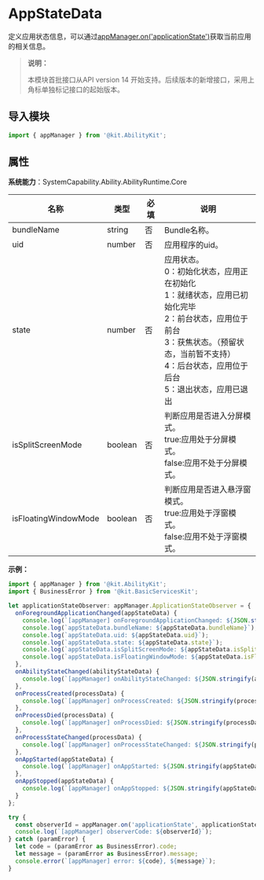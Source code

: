 # AppStateData

定义应用状态信息，可以通过[appManager.on('applicationState')](./js-apis-app-ability-appManager.md#appmanageronapplicationstate)获取当前应用的相关信息。

> **说明：**
> 
> 本模块首批接口从API version 14 开始支持。后续版本的新增接口，采用上角标单独标记接口的起始版本。

## 导入模块

```ts
import { appManager } from '@kit.AbilityKit';
```

## 属性

**系统能力**：SystemCapability.Ability.AbilityRuntime.Core

| 名称                      | 类型   | 必填  | 说明       |
| ------------------------- | ------ | ---- | --------- |
| bundleName  | string | 否   | Bundle名称。 |
| uid          | number | 否   | 应用程序的uid。   |
| state        | number | 否   | 应用状态。<br>0：初始化状态，应用正在初始化<br>1：就绪状态，应用已初始化完毕<br>2：前台状态，应用位于前台<br>3：获焦状态。（预留状态，当前暂不支持）<br>4：后台状态，应用位于后台<br>5：退出状态，应用已退出 |
| isSplitScreenMode | boolean | 否 | 判断应用是否进入分屏模式。<br>true:应用处于分屏模式。<br>false:应用不处于分屏模式。 |
| isFloatingWindowMode | boolean | 否 | 判断应用是否进入悬浮窗模式。<br>true:应用处于浮窗模式。<br>false:应用不处于浮窗模式。 |

**示例：**

```ts
import { appManager } from '@kit.AbilityKit';
import { BusinessError } from '@kit.BasicServicesKit';

let applicationStateObserver: appManager.ApplicationStateObserver = {
  onForegroundApplicationChanged(appStateData) {
    console.log(`[appManager] onForegroundApplicationChanged: ${JSON.stringify(appStateData)}`);
    console.log(`appStateData.bundleName: ${appStateData.bundleName}`);
    console.log(`appStateData.uid: ${appStateData.uid}`);
    console.log(`appStateData.state: ${appStateData.state}`);
    console.log(`appStateData.isSplitScreenMode: ${appStateData.isSplitScreenMode}`);
    console.log(`appStateData.isFloatingWindowMode: ${appStateData.isFloatingWindowMode}`);
  },
  onAbilityStateChanged(abilityStateData) {
    console.log(`[appManager] onAbilityStateChanged: ${JSON.stringify(abilityStateData)}`);
  },
  onProcessCreated(processData) {
    console.log(`[appManager] onProcessCreated: ${JSON.stringify(processData)}`);
  },
  onProcessDied(processData) {
    console.log(`[appManager] onProcessDied: ${JSON.stringify(processData)}`);
  },
  onProcessStateChanged(processData) {
    console.log(`[appManager] onProcessStateChanged: ${JSON.stringify(processData)}`);
  },
  onAppStarted(appStateData) {
    console.log(`[appManager] onAppStarted: ${JSON.stringify(appStateData)}`);
  },
  onAppStopped(appStateData) {
    console.log(`[appManager] onAppStopped: ${JSON.stringify(appStateData)}`);
  }
};

try {
  const observerId = appManager.on('applicationState', applicationStateObserver);
  console.log(`[appManager] observerCode: ${observerId}`);
} catch (paramError) {
  let code = (paramError as BusinessError).code;
  let message = (paramError as BusinessError).message;
  console.error(`[appManager] error: ${code}, ${message}`);
}
```
